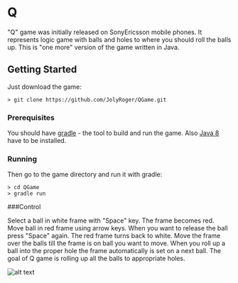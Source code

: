 # Q

"Q" game was initially released on SonyEricsson mobile phones. It represents logic game with balls and holes to where you should roll the balls up. This is "one more" version of the game written in Java.

## Getting Started

Just download the game:
```
> git clone https://github.com/JolyRoger/QGame.git
```

### Prerequisites

You should have [gradle](https://gradle.org/) - the tool to build and run the game.
Also [Java 8](https://java.com/ru/download/) have to be installed.

### Running

Then go to the game directory and run it with gradle:

```
> cd QGame
> gradle run
```

###Control

Select a ball in white frame with "Space" key. The frame becomes red. Move ball in red frame using arrow keys. When you want to release the ball press "Space" again. The red frame turns back to white. Move the frame over the balls till the frame is on ball you want to move. When you roll up a ball into the proper hole the frame automatically is set on a next ball. The goal of Q game is rolling up all the balls to appropriate holes.

![alt text](https://ic.pics.livejournal.com/mjol1nir/16493210/6801/6801_900.png)